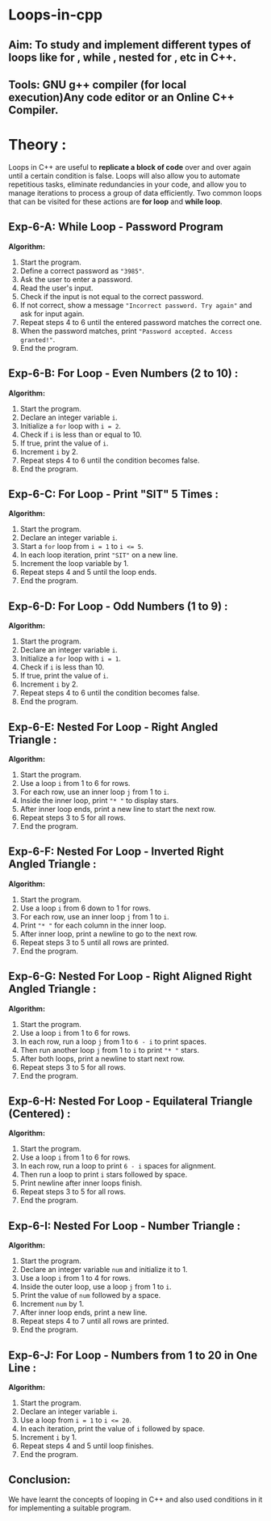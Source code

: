 # Loops-in-cpp

## Aim: To study and implement different types of loops like for , while , nested for , etc in C++.

## Tools: GNU g++ compiler (for local execution)Any code editor or an Online C++ Compiler.

# Theory : 

Loops in C++ are useful to **replicate a block of code** over and over again until a certain condition is false. Loops will also allow you to automate repetitious tasks, eliminate redundancies in your code, and allow you to manage iterations to process a group of data efficiently. Two common loops that can be visited for these actions are **for loop** and **while loop**.

## Exp-6-A: While Loop - Password Program

**Algorithm:**

1. Start the program.
2. Define a correct password as `"3985"`.
3. Ask the user to enter a password.
4. Read the user's input.
5. Check if the input is not equal to the correct password.
6. If not correct, show a message `"Incorrect password. Try again"` and ask for input again.
7. Repeat steps 4 to 6 until the entered password matches the correct one.
8. When the password matches, print `"Password accepted. Access granted!"`.
9. End the program.

## Exp-6-B: For Loop - Even Numbers (2 to 10) :

**Algorithm:**

1. Start the program.
2. Declare an integer variable `i`.
3. Initialize a `for` loop with `i = 2`.
4. Check if `i` is less than or equal to 10.
5. If true, print the value of `i`.
6. Increment `i` by 2.
7. Repeat steps 4 to 6 until the condition becomes false.
8. End the program.

## Exp-6-C: For Loop - Print "SIT" 5 Times :

**Algorithm:**

1. Start the program.
2. Declare an integer variable `i`.
3. Start a `for` loop from `i = 1` to `i <= 5`.
4. In each loop iteration, print `"SIT"` on a new line.
5. Increment the loop variable by 1.
6. Repeat steps 4 and 5 until the loop ends.
7. End the program.

## Exp-6-D: For Loop - Odd Numbers (1 to 9) :

**Algorithm:** 

1. Start the program.
2. Declare an integer variable `i`.
3. Initialize a `for` loop with `i = 1`.
4. Check if `i` is less than 10.
5. If true, print the value of `i`.
6. Increment `i` by 2.
7. Repeat steps 4 to 6 until the condition becomes false.
8. End the program.

## Exp-6-E: Nested For Loop - Right Angled Triangle :

**Algorithm:**

1. Start the program.
2. Use a loop `i` from 1 to 6 for rows.
3. For each row, use an inner loop `j` from 1 to `i`.
4. Inside the inner loop, print `"* "` to display stars.
5. After inner loop ends, print a new line to start the next row.
6. Repeat steps 3 to 5 for all rows.
7. End the program.

## Exp-6-F: Nested For Loop - Inverted Right Angled Triangle :

**Algorithm:**

1. Start the program.
2. Use a loop `i` from 6 down to 1 for rows.
3. For each row, use an inner loop `j` from 1 to `i`.
4. Print `"* "` for each column in the inner loop.
5. After inner loop, print a newline to go to the next row.
6. Repeat steps 3 to 5 until all rows are printed.
7. End the program.

## Exp-6-G: Nested For Loop - Right Aligned Right Angled Triangle :

**Algorithm:**

1. Start the program.
2. Use a loop `i` from 1 to 6 for rows.
3. In each row, run a loop `j` from 1 to `6 - i` to print spaces.
4. Then run another loop `j` from 1 to `i` to print `"* "` stars.
5. After both loops, print a newline to start next row.
6. Repeat steps 3 to 5 for all rows.
7. End the program.

## Exp-6-H: Nested For Loop - Equilateral Triangle (Centered) :

**Algorithm:**

1. Start the program.
2. Use a loop `i` from 1 to 6 for rows.
3. In each row, run a loop to print `6 - i` spaces for alignment.
4. Then run a loop to print `i` stars followed by space.
5. Print newline after inner loops finish.
6. Repeat steps 3 to 5 for all rows.
7. End the program.

## Exp-6-I: Nested For Loop - Number Triangle :

**Algorithm:**

1. Start the program.
2. Declare an integer variable `num` and initialize it to 1.
3. Use a loop `i` from 1 to 4 for rows.
4. Inside the outer loop, use a loop `j` from 1 to `i`.
5. Print the value of `num` followed by a space.
6. Increment `num` by 1.
7. After inner loop ends, print a new line.
8. Repeat steps 4 to 7 until all rows are printed.
9. End the program.

## Exp-6-J: For Loop - Numbers from 1 to 20 in One Line :

**Algorithm:**

1. Start the program.
2. Declare an integer variable `i`.
3. Use a loop from `i = 1` to `i <= 20`.
4. In each iteration, print the value of `i` followed by space.
5. Increment `i` by 1.
6. Repeat steps 4 and 5 until loop finishes.
7. End the program.


## Conclusion:

We have learnt the concepts of looping in C++ and also used conditions in it for implementing a suitable program.
